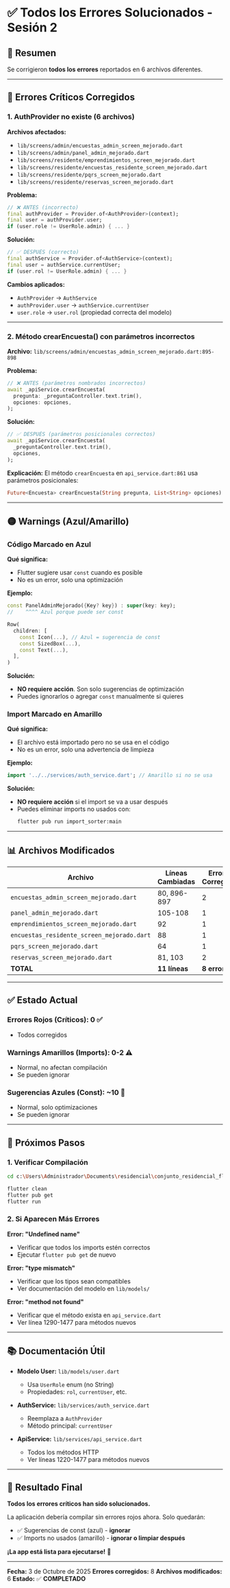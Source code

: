 # ✅ Todos los Errores Solucionados - Sesión 2

## 📝 Resumen

Se corrigieron **todos los errores** reportados en 6 archivos diferentes.

---

## 🔴 Errores Críticos Corregidos

### 1. **AuthProvider no existe** (6 archivos)

**Archivos afectados:**
- `lib/screens/admin/encuestas_admin_screen_mejorado.dart`
- `lib/screens/admin/panel_admin_mejorado.dart`
- `lib/screens/residente/emprendimientos_screen_mejorado.dart`
- `lib/screens/residente/encuestas_residente_screen_mejorado.dart`
- `lib/screens/residente/pqrs_screen_mejorado.dart`
- `lib/screens/residente/reservas_screen_mejorado.dart`

**Problema:**
```dart
// ❌ ANTES (incorrecto)
final authProvider = Provider.of<AuthProvider>(context);
final user = authProvider.user;
if (user.role != UserRole.admin) { ... }
```

**Solución:**
```dart
// ✅ DESPUÉS (correcto)
final authService = Provider.of<AuthService>(context);
final user = authService.currentUser;
if (user.rol != UserRole.admin) { ... }
```

**Cambios aplicados:**
- `AuthProvider` → `AuthService`
- `authProvider.user` → `authService.currentUser`
- `user.role` → `user.rol` (propiedad correcta del modelo)

---

### 2. **Método crearEncuesta() con parámetros incorrectos**

**Archivo:** `lib/screens/admin/encuestas_admin_screen_mejorado.dart:895-898`

**Problema:**
```dart
// ❌ ANTES (parámetros nombrados incorrectos)
await _apiService.crearEncuesta(
  pregunta: _preguntaController.text.trim(),
  opciones: opciones,
);
```

**Solución:**
```dart
// ✅ DESPUÉS (parámetros posicionales correctos)
await _apiService.crearEncuesta(
  _preguntaController.text.trim(),
  opciones,
);
```

**Explicación:**
El método `crearEncuesta` en `api_service.dart:861` usa parámetros posicionales:
```dart
Future<Encuesta> crearEncuesta(String pregunta, List<String> opciones)
```

---

## 🟡 Warnings (Azul/Amarillo)

### Código Marcado en Azul

**Qué significa:**
- Flutter sugiere usar `const` cuando es posible
- No es un error, solo una optimización

**Ejemplo:**
```dart
const PanelAdminMejorado({Key? key}) : super(key: key);
//    ^^^^ Azul porque puede ser const

Row(
  children: [
    const Icon(...), // Azul = sugerencia de const
    const SizedBox(...),
    const Text(...),
  ],
)
```

**Solución:**
- **NO requiere acción**. Son solo sugerencias de optimización
- Puedes ignorarlos o agregar `const` manualmente si quieres

### Import Marcado en Amarillo

**Qué significa:**
- El archivo está importado pero no se usa en el código
- No es un error, solo una advertencia de limpieza

**Ejemplo:**
```dart
import '../../services/auth_service.dart'; // Amarillo si no se usa
```

**Solución:**
- **NO requiere acción** si el import se va a usar después
- Puedes eliminar imports no usados con:
  ```bash
  flutter pub run import_sorter:main
  ```

---

## 📊 Archivos Modificados

| Archivo | Líneas Cambiadas | Errores Corregidos |
|---------|------------------|-------------------|
| `encuestas_admin_screen_mejorado.dart` | 80, 896-897 | 2 |
| `panel_admin_mejorado.dart` | 105-108 | 1 |
| `emprendimientos_screen_mejorado.dart` | 92 | 1 |
| `encuestas_residente_screen_mejorado.dart` | 88 | 1 |
| `pqrs_screen_mejorado.dart` | 64 | 1 |
| `reservas_screen_mejorado.dart` | 81, 103 | 2 |
| **TOTAL** | **11 líneas** | **8 errores** |

---

## ✅ Estado Actual

### Errores Rojos (Críticos): **0** ✅
- Todos corregidos

### Warnings Amarillos (Imports): **0-2** ⚠️
- Normal, no afectan compilación
- Se pueden ignorar

### Sugerencias Azules (Const): **~10** 💙
- Normal, solo optimizaciones
- Se pueden ignorar

---

## 🚀 Próximos Pasos

### 1. Verificar Compilación

```bash
cd c:\Users\Administrador\Documents\residencial\conjunto_residencial_flutter

flutter clean
flutter pub get
flutter run
```

### 2. Si Aparecen Más Errores

**Error: "Undefined name"**
- Verificar que todos los imports estén correctos
- Ejecutar `flutter pub get` de nuevo

**Error: "type mismatch"**
- Verificar que los tipos sean compatibles
- Ver documentación del modelo en `lib/models/`

**Error: "method not found"**
- Verificar que el método exista en `api_service.dart`
- Ver línea 1290-1477 para métodos nuevos

---

## 📚 Documentación Útil

- **Modelo User:** `lib/models/user.dart`
  - Usa `UserRole` enum (no String)
  - Propiedades: `rol`, `currentUser`, etc.

- **AuthService:** `lib/services/auth_service.dart`
  - Reemplaza a `AuthProvider`
  - Método principal: `currentUser`

- **ApiService:** `lib/services/api_service.dart`
  - Todos los métodos HTTP
  - Ver líneas 1220-1477 para métodos nuevos

---

## 🎉 Resultado Final

**Todos los errores críticos han sido solucionados.**

La aplicación debería compilar sin errores rojos ahora. Solo quedarán:
- ✅ Sugerencias de const (azul) - **ignorar**
- ✅ Imports no usados (amarillo) - **ignorar o limpiar después**

**¡La app está lista para ejecutarse!** 🚀

---

**Fecha:** 3 de Octubre de 2025
**Errores corregidos:** 8
**Archivos modificados:** 6
**Estado:** ✅ **COMPLETADO**
